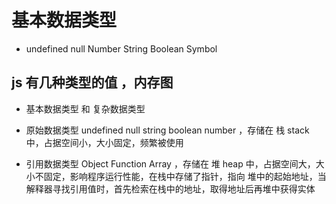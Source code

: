 # 基本数据类型

- undefined null Number String Boolean Symbol

## js 有几种类型的值 ，内存图

- 基本数据类型 和 复杂数据类型

- 原始数据类型 undefined null string boolean number ，存储在 栈 stack 中，占据空间小，大小固定，频繁被使用

- 引用数据类型 Object Function Array ，存储在 堆 heap 中，占据空间大，大小不固定，影响程序运行性能，在栈中存储了指针，指向
堆中的起始地址，当解释器寻找引用值时，首先检索在栈中的地址，取得地址后再堆中获得实体

